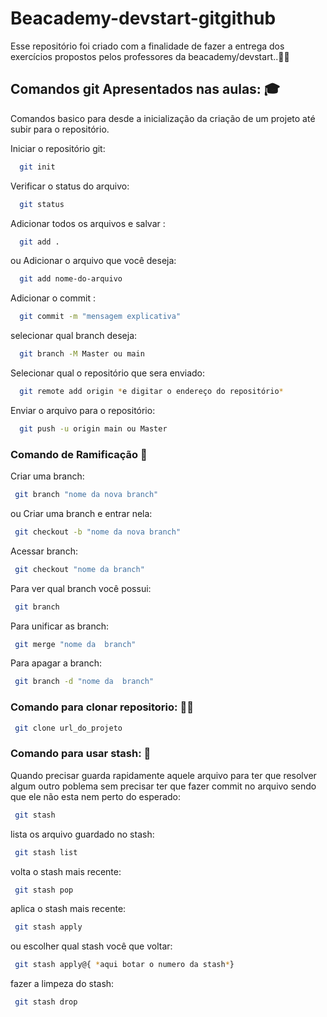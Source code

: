 # Beacademy-devstart-gitgithub
Esse repositório foi criado com a finalidade de fazer a entrega dos exercícios propostos pelos professores da beacademy/devstart..👨‍💻

## Comandos git Apresentados nas aulas: 🎓
Comandos basico para desde a inicialização da criação de um projeto até subir para o repositório.

Iniciar o repositório git:

```bash
  git init
```
Verificar o status do arquivo:

```bash
  git status
```
Adicionar todos os arquivos e salvar :

```bash
  git add .
```
ou
Adicionar o arquivo que você deseja:
```bash
  git add nome-do-arquivo
```
Adicionar o commit :

```bash
  git commit -m "mensagem explicativa"
```
selecionar qual branch deseja:

```bash
  git branch -M Master ou main
```
Selecionar qual o repositório que sera enviado:

```bash
  git remote add origin *e digitar o endereço do repositório*
```
Enviar o arquivo para o repositório:

```bash
  git push -u origin main ou Master
```
### Comando de Ramificação 🌲

Criar uma branch:
```bash
 git branch "nome da nova branch"
```
  ou
Criar uma branch e entrar nela:
```bash
 git checkout -b "nome da nova branch"
```
Acessar branch:
```bash
 git checkout "nome da branch"
```
Para ver qual branch você possui:
```bash
 git branch
```
Para unificar as branch:
```bash
 git merge "nome da  branch"
```
Para apagar a branch:
```bash
 git branch -d "nome da  branch"
```

### Comando para clonar repositorio: 👨‍🏫

```bash
 git clone url_do_projeto
```

### Comando para usar stash: 🧠
Quando precisar guarda rapidamente aquele arquivo para ter que resolver algum outro poblema sem precisar ter que fazer commit no arquivo sendo que ele não esta nem perto do esperado:

```bash
 git stash
```
lista os arquivo guardado no stash:
```bash
 git stash list
```
volta o stash mais recente:
```bash
 git stash pop
```
aplica o stash mais recente:
```bash
 git stash apply
```
ou escolher qual stash você que voltar:

```bash
 git stash apply@{ *aqui botar o numero da stash*}
```
fazer a limpeza do stash:
```bash
 git stash drop
```

